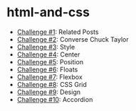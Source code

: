 # html-and-css

- [Challenge #1](https://c-one.netlify.app): Related Posts
- [Challenge #2](https://c-two.netlify.app): Converse Chuck Taylor
- [Challenge #3](https://c-three.netlify.app): Style
- [Challenge #4](https://c-four.netlify.app/): Center
- [Challenge #5](https://c-five.netlify.app/): Position
- [Challenge #6](https://c-six.netlify.app/): Floats
- [Challenge #7](https://c-seven.netlify.app/): Flexbox
- [Challenge #8](https://c-eight.netlify.app/): CSS Grid
- [Challenge #9](https://c-nine.netlify.app/): Design
- [Challenge #10](https://c-ten.netlify.app/): Accordion
